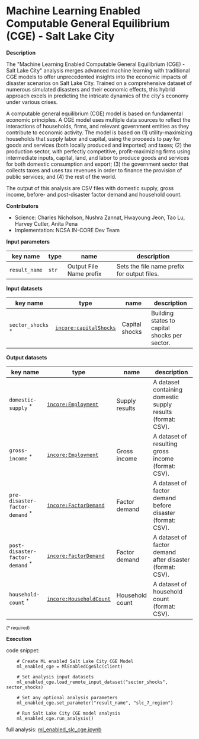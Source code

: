 # Machine Learning Enabled Computable General Equilibrium (CGE) - Salt Lake City

**Description**

The "Machine Learning Enabled Computable General Equilibrium (CGE) - Salt Lake City" analysis merges advanced machine learning with traditional CGE models to offer unprecedented insights into the economic impacts of disaster scenarios on Salt Lake City. Trained on a comprehensive dataset of numerous simulated disasters and their economic effects, this hybrid approach excels in predicting the intricate dynamics of the city's economy under various crises.

A computable general equilibrium (CGE) model is based on fundamental economic principles. A CGE model uses multiple data sources to reflect the interactions of households, firms, and relevant government entities as they contribute to economic activity. The model is based on (1) utility-maximizing households that supply labor and capital, using the proceeds to pay for goods and services (both locally produced and imported) and taxes; (2) the production sector, with perfectly competitive, profit-maximizing firms using intermediate inputs, capital, land, and labor 
to produce goods and services for both domestic consumption and export; (3) the government sector that collects taxes and uses tax revenues in order to finance the provision of public services; and (4) the rest of the world.


The output of this analysis are CSV files with domestic supply, gross income, before- and post-disaster factor demand and household count.

**Contributors**

- Science: Charles Nicholson, Nushra Zannat, Hwayoung Jeon, Tao Lu, Harvey Cutler, Anita Pena
- Implementation: NCSA IN-CORE Dev Team


**Input parameters**

key name | type | name | description
--- | --- | --- | ---
`result_name` | `str` | Output File Name prefix | Sets the file name prefix for output files.

**Input datasets**

key name | type | name | description
--- | --- | --- | ---
`sector_shocks` <sup>*</sup> | [`incore:capitalShocks`](https://incore.ncsa.illinois.edu/semantics/api/types/incore:capitalShocks) | Capital shocks | Building states to capital <br>shocks per sector.

**Output datasets**

key name | type | name | description
--- | --- | --- | ---
`domestic-supply` <sup>*</sup> | [`incore:Employment`](https://incore.ncsa.illinois.edu/semantics/api/types/incore:Employment) | Supply results | A dataset containing domestic supply results (format: CSV).
`gross-income` <sup>*</sup> | [`incore:Employment`](https://incore.ncsa.illinois.edu/semantics/api/types/incore:Employment) | Gross income | A dataset of resulting gross income (format: CSV).
`pre-disaster-factor-demand` <sup>*</sup> | [`incore:FactorDemand`](https://incore.ncsa.illinois.edu/semantics/api/types/incore:FactorDemand) | Factor demand | A dataset of factor demand before disaster (format: CSV).
`post-disaster-factor-demand` <sup>*</sup> | [`incore:FactorDemand`](https://incore.ncsa.illinois.edu/semantics/api/types/incore:FactorDemand) | Factor demand | A dataset of factor demand after disaster (format: CSV).
`household-count` <sup>*</sup> | [`incore:HouseholdCount`](https://incore.ncsa.illinois.edu/semantics/api/types/incore:HouseholdCount) | Household count | A dataset of household count (format: CSV).

<small>(* required)</small>

**Execution**

code snippet:

```
    # Create ML enabled Salt Lake City CGE Model
    ml_enabled_cge = MlEnabledCgeSlc(client)
    
    # Set analysis input datasets
    ml_enabled_cge.load_remote_input_dataset("sector_shocks", sector_shocks)

    # Set any optional analysis parameters
    ml_enabled_cge.set_parameter("result_name", "slc_7_region")

    # Run Salt Lake City CGE model analysis
    ml_enabled_cge.run_analysis()
```

full analysis: [ml_enabled_slc_cge.ipynb](https://github.com/IN-CORE/incore-docs/blob/main/notebooks/ml_enabled_slc_cge.ipynb)
